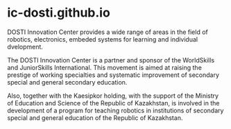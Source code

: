 # ic-dosti.github.io

DOSTI Innovation Center provides a wide range of areas in the field of robotics, electronics, embeded systems for learning and individual dvelopment.

The DOSTI Innovation Center is a partner and sponsor of the WorldSkills and JuniorSkills International. This movement is aimed at raising the prestige of working specialties and systematic improvement of secondary special and general secondary education.

Also, together with the Kaesіpkor holding, with the support of the Ministry of Education and Science of the Republic of Kazakhstan, is involved in the development of a program for teaching robotics in institutions of secondary special and general education of the Republic of Kazakhstan.
